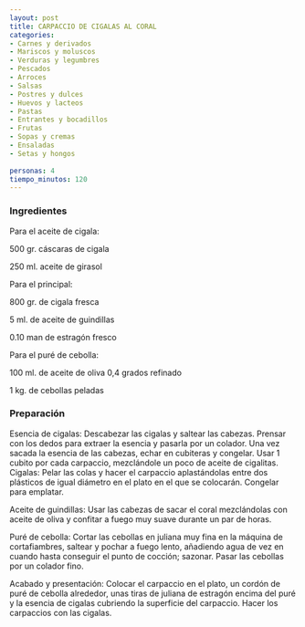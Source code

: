 ```yaml
---
layout: post
title: CARPACCIO DE CIGALAS AL CORAL
categories:
- Carnes y derivados
- Mariscos y moluscos
- Verduras y legumbres
- Pescados
- Arroces
- Salsas
- Postres y dulces
- Huevos y lacteos
- Pastas
- Entrantes y bocadillos
- Frutas
- Sopas y cremas
- Ensaladas
- Setas y hongos
 
personas: 4 
tiempo_minutos: 120 
---
```

<h3>Ingredientes</h3>
Para el aceite de cigala:

500 gr. cáscaras de cigala

250 ml. aceite de girasol

Para el principal:

800 gr. de cigala fresca

5 ml. de aceite de guindillas

0.10 man de estragón fresco

Para el puré de cebolla:

100 ml. de aceite de oliva 0,4 grados refinado

1 kg. de cebollas peladas

<h3>Preparación</h3>
Esencia de cigalas: Descabezar las cigalas y saltear las cabezas. Prensar con los dedos para extraer la esencia y pasarla por un colador. Una vez sacada la esencia de las cabezas, echar en cubiteras y congelar. Usar 1 cubito por cada carpaccio, mezclándole un poco de aceite de cigalitas. Cigalas: Pelar las colas y hacer el carpaccio aplastándolas entre dos plásticos de igual diámetro en el plato en el que se colocarán. Congelar para emplatar.

Aceite de guindillas: Usar las cabezas de sacar el coral mezclándolas con aceite de oliva y confitar a fuego muy suave durante un par de horas.

Puré de cebolla: Cortar las cebollas en juliana muy fina en la máquina de cortafiambres, saltear y pochar a fuego lento, añadiendo agua de vez en cuando hasta conseguir el punto de cocción; sazonar. Pasar las cebollas por un colador fino.

Acabado y presentación: Colocar el carpaccio en el plato, un cordón de puré de cebolla alrededor, unas tiras de juliana de estragón encima del puré y la esencia de cigalas cubriendo la superficie del carpaccio. Hacer los carpaccios con las cigalas.

